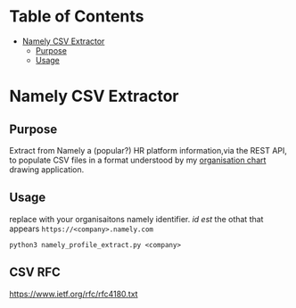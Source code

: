 # Table of Contents

<!-- ts -->
* [Namely CSV Extractor](#namely-csv-extractor-)
    * [Purpose](#purpose)
    * [Usage](#usage)
<!-- te -->

# Namely CSV Extractor 

## Purpose

Extract from Namely a (popular?) HR platform information,via the REST API, to populate CSV files in a format
understood by my [organisation chart](https://github.com/fenryka/org-chart) drawing application.

## Usage

replace <company> with your organisaitons namely identifier. _id est_ the othat that appears `https://<company>.namely.com`

```
python3 namely_profile_extract.py <company>
```
## CSV RFC 

https://www.ietf.org/rfc/rfc4180.txt
